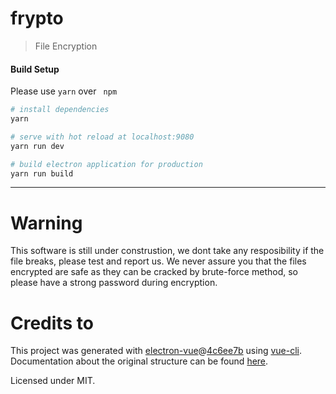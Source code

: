 # frypto

> File Encryption

#### Build Setup
Please use ```yarn``` over ``` npm```
``` bash
# install dependencies
yarn

# serve with hot reload at localhost:9080
yarn run dev

# build electron application for production
yarn run build


```

---
# Warning
This software is still under construstion, we dont take any resposibility if the file breaks, please test and report us. We never assure you that the files encrypted are safe as they can be cracked by brute-force method, so please have a strong password during encryption.


# Credits to
This project was generated with [electron-vue](https://github.com/SimulatedGREG/electron-vue)@[4c6ee7b](https://github.com/SimulatedGREG/electron-vue/tree/4c6ee7bf4f9b4aa647a22ec1c1ca29c2e59c3645) using [vue-cli](https://github.com/vuejs/vue-cli). 
Documentation about the original structure can be found [here](https://simulatedgreg.gitbooks.io/electron-vue/content/index.html).

Licensed under MIT.
